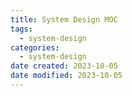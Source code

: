 ```yaml
---
title: System Design MOC
tags:
  - system-design
categories:
  - system-design
date created: 2023-10-05
date modified: 2023-10-05
---
```

